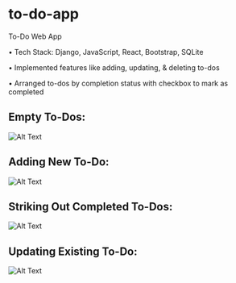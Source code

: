 # to-do-app

To-Do Web App

• Tech Stack: Django, JavaScript, React, Bootstrap, SQLite

• Implemented features like adding, updating, & deleting to-dos

• Arranged to-dos by completion status with checkbox to mark as completed


## Empty To-Dos:

![Alt Text](https://github.com/bbazwalt/to-do-app/blob/main/screenshots/Empty%20To-Dos.png)

## Adding New To-Do:

![Alt Text](https://github.com/bbazwalt/to-do-app/blob/main/screenshots/Adding%20New%20To-Do.png)

## Striking Out Completed To-Dos:

![Alt Text](https://github.com/bbazwalt/to-do-app/blob/main/screenshots/Striking%20Out%20Completed%20To-Dos.png)

## Updating Existing To-Do:

![Alt Text](https://github.com/bbazwalt/to-do-app/blob/main/screenshots/Updating%20Existing%20To-Do.png)
